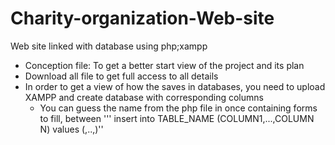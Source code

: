 # Charity-organization-Web-site
Web  site linked with database using php;xampp 
- Conception file: To get a better start view of the project and its plan
- Download all file to get full access to all details
- In order to get a view of how the saves in databases, you need to upload XAMPP and create database with corresponding columns 
  * You can guess the name from the php file in once containing forms to fill, between ''' insert into TABLE_NAME (COLUMN1,...,COLUMN N) values (,..,)''
